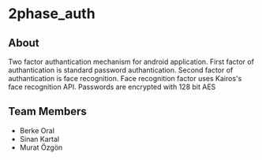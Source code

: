 # 2phase_auth

## About

Two factor authantication mechanism for android application. First factor of authantication is standard password authantication. 
Second factor of authantication is face recognition. Face recognition factor uses Kairos's face recognition API. 
Passwords are encrypted with 128 bit AES


## Team Members

* Berke Oral
* Sinan Kartal
* Murat Özgön
